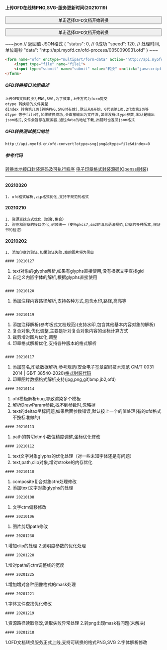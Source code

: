 #### 上传OFD在线转PNG,SVG-服务更新时间(20210119)
<form name="ofd" action="http://api.myofd.cn/ofd-convert?otype=svg&dtype=file&dindex=0" enctype='multipart/form-data' method='POST' target="_blank">
     <input type="file" accept=".ofd" name="file" style="display:none" onchange="upload.click()" >
     <input type="button" onclick="file.click()" style="width:100%" value="单击选择OFD文档开始转换"/>
     <button type="submit" name="upload" style="display:none">上传</button>
</form>
<form name="ofd" action="http://api.myofd.cn/ofd-convert?otype=svg&dtype=file&dindex=0" enctype='multipart/form-data' method='POST' target="iframeout">
     <input type="file" accept=".ofd" name="file" style="display:none" onchange="document.all.iframeout.style.display='';upload.click()" >
     <input type="button" onclick="file.click()" style="width:100%" value="单击选择OFD文档开始转换"/>
     <button type="submit" name="upload" style="display:none">上传</button>
</form>
<iframe width="100%" height="120" id="iframeout" name="iframeout" style="display:none"></iframe>
~~~json
// 返回值 JSON格式
{
    "status": 0,  // 0成功
    "speed": 120, // 处理时间,单位毫秒
    "data": "http://api.myofd.cn/ofd-process/0050090931.ofd"
}
~~~

~~~html
<form name="ofd" enctype="multipart/form-data" action="http://api.myofd.cn/ofd-convert?otype=svg&dtype=file" method="post" target="_blank">
    <input type="file" name="file1">
    <input type="submit" name="submit" value="转换" οnclick="javascript:document.ofd.submit();">
</form>
~~~

##### OFD转换接口功能描述
~~~
上传OFD文档转换为PNG,SVG,为了效率,上传方式为form提交
otype 转换后的文件类型
dindex 转换第几页(转换PNG,SVG时有效),默认从0开始，0代表第1页,2代表第2页等
dtype 等于file时,如果转换成功,会直接输出为文件流,如果没有dtype参数,默认是输出json格式,文件会暂存在服务器,通过data的地址下载,出错时也返回json格式
~~~

##### OFD转换测试接口地址
~~~
http://api.myofd.cn/ofd-convert?otype=svg|png&dtype=file&dindex=0
~~~

##### 参考代码
[转换本地接口封装源码及可执行程序](/381.html "转换本地接口封装源码(curl)")
[电子印章格式封装源码(Openssl封装)](/369.html "电子印章格式封装C源码")

***

#### 20210320
~~~
1. ofd格式解析,zip格式优化,支持不规范的格式
~~~

#### 20210210
~~~
1. 资源查找方式优化（嵌套,集合）
2. 验签和验章的接口优化,封装统一（支持pkcs7,sm2的消息语法规范,印章的多种版本,根证书的验证）
~~~

#### 20210202
~~~
1. 添加印章的验证,如果验证失败,章的图片将为黑白

#### 20210127
~~~
1. text对象的glyphs解析,如果有glyphs直接使用,没有根据文字查找gid
2. 自定义内嵌字体的解析,根据glyphs直接使用
~~~

#### 20210120
~~~
1. 添加注释内容路径解析,支持各种方式,包含水印,路径,高亮等
~~~

#### 20210119
~~~
1. 添加注释解析(参考板式文档规范)(支持水印,包含其他基本内容对象的解析)
2. 复合对象,优化调整,主要是针对复合对象内容的坐标计算方式
3. 裁剪增对图片优化,调整
3. 印章格式解析优化,支持各种版本的格式解析
~~~

#### 20210117
~~~
1. 添加签名,印章数据解析,参考规范(安全电子签章密码技术规范 GM/T 0031 2014 | GB∕T 38540-2020)[格式封装代码](http://www.tohack.com/369.html)
2. 印章图片数据格式解析支持(jpg,png,gif,bmp,jb2,ofd)
~~~
#### 20210114
~~~
1. ofd模板解析bug,导致渲染多个模板
2. 解析DrawParam参数,找不到参数时,忽略掉
3. text的deltax坐标问题,如果后面参数错误,默认按上一个的值处理(有的ofd格式不按标准做的)
~~~
#### 20210113
~~~
1. path的剪切ctm小数位精度调整,坐标优化修改
~~~
#### 20210112
~~~
1. text文字对象glyphs的优化处理（对一些未知字体还是有问题）
2. text,path,clip对象,增对stroke的内存优化
~~~
#### 20210110
~~~
1. composite复合对象ctm处理修改
2. 添加text文字对象glyphs的处理
~~~
#### 20210108
~~~
1. 文字ctm偏移修改
~~~
#### 20210106
~~~
1. 图片剪切path修改
~~~
#### 20201230
~~~
1.增加clip的处理
2.透明度参数的优化处理
~~~
#### 20201228
~~~
1.增对path的ctm调整线的宽度
~~~
#### 20201225
~~~
1.增加增对各种图像格式的mask处理
~~~
#### 20201221
~~~
1.字体文件查找优化修改
~~~
#### 20201219
~~~
1.资源路径读取修改,读取失败异常处理
2.转png出现mask有问题(未解决)
~~~
#### 20201218
~~~
1.OFD文档转换服务正式上线,支持可转换的格式PNG,SVG
2.字体解析修改
~~~

